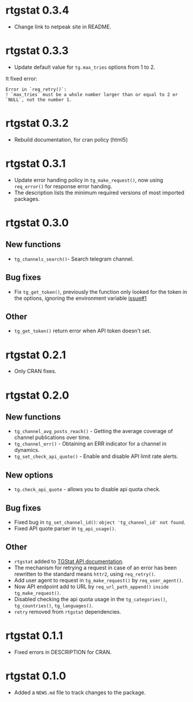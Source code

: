# rtgstat 0.3.4
* Change link to netpeak site in README.

# rtgstat 0.3.3
* Update default value for `tg.max_tries` options from 1 to 2.

It fixed error:
```
Error in `req_retry()`:
! `max_tries` must be a whole number larger than or equal to 2 or `NULL`, not the number 1.
```

# rtgstat 0.3.2
* Rebuild documentation, for cran policy (html5)

# rtgstat 0.3.1
* Update error handing policy in `tg_make_request()`, now using `req_error()` for response error handing.
* The description lists the minimum required versions of most imported packages.

# rtgstat 0.3.0

## New functions
* `tg_channels_search()`- Search telegram channel.

## Bug fixes
* Fix `tg_get_token()`, previously the function only looked for the token in the options, ignoring the environment variable [issue#1](https://github.com/selesnow/rtgstat/issues/1)

## Other
* `tg_get_token()` return error when API token doesn't set.

# rtgstat 0.2.1

* Only CRAN fixes.

# rtgstat 0.2.0

## New functions
* `tg_channel_avg_posts_reach()` - Getting the average coverage of channel publications over time.
* `tg_channel_err()` - Obtaining an ERR indicator for a channel in dynamics.
* `tg_set_check_api_quote()` - Enable and disable API limit rate alerts.

## New options
* `tg.check_api_quote` - allows you to disable api quota check.

## Bug fixes
* Fixed bug in `tg_set_channel_id()`: `object 'tg_channel_id' not found`.
* Fixed API quote parser in `tg_api_usage()`.

## Other
* `rtgstat` added to [TGStat API documentation](https://api.tgstat.ru/docs/ru/client-libs.html#%D1%8F%D0%B7%D1%8B%D0%BA-r).
* The mechanism for retrying a request in case of an error has been rewritten to the standard means `httr2`, using `req_retry()`.
* Add user agent to request in `tg_make_request()` by `req_user_agent()`.
* Now API endpoint add to URL by `req_url_path_append()` `inside tg_make_request()`.
* Disabled checking the api quota usage in the `tg_categories()`, `tg_countries()`, `tg_languages()`.
* `retry` removed from `rtgstat` dependencies.

# rtgstat 0.1.1

* Fixed errors in DESCRIPTION for CRAN.

# rtgstat 0.1.0

* Added a `NEWS.md` file to track changes to the package.
